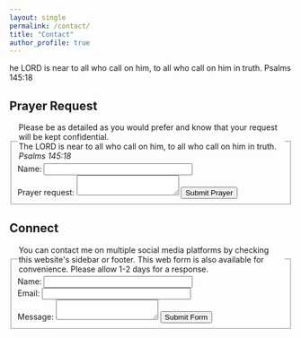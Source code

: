```yaml
---
layout: single
permalink: /contact/
title: "Contact"
author_profile: true
---
```

he LORD is near to all who call on him,
to all who call on him in truth. Psalms 145:18

## Prayer Request
<form name="gformprayer" id="gformprayer" enctype="text/plain" action="https://docs.google.com/forms/d/e/1FAIpQLScRAlEzSE7QrZiW1eMs6s7ITa3Fcp_GG2BNmyqy26s27/formResponse?" target="hidden_iframeprayer" onsubmit="submitted=true;">
  <fieldset>
    <legend>Please be as detailed as you would prefer and know that your request will be kept confidential.<br>The LORD is near to all who call on him, to all who call on him in truth. <i>Psalms 145:18</i></legend>
    Name: <input type="text" size="30" name="entry.1290604962"><br>
    Prayer request: <textarea name="entry.370420084"></textarea>
	<input type="submit" name='submit' value="Submit Prayer">
  </fieldset>
</form>

<iframe name="hidden_iframeprayer" id="hidden_iframeprayer" style="display:none;" onload="if(submitted) {}"></iframe>

<script src="/assets/js/main.min.js"></script>
<script type="text/javascript">var submitted=false;</script>
<script type="text/javascript">
  $('#gformprayer').on('submit', function(e) {
  $('#gformprayer *').fadeOut(2000);
  $('#gformprayer').prepend('Thank you for your willingness to ask for prayer.');
  });
</script>

## Connect
<form name="gformcontact" id="gformcontact" enctype="text/plain" action="https://docs.google.com/forms/d/e/1FAIpQLSeQZHbJYkdtSrCMRMuc1LDtKgmrR6Jfol1KUzdZRjIIbIzQMQ/formResponse?" target="hidden_iframecontact" onsubmit="submitted=true;">
  <fieldset>
    <legend>You can contact me on multiple social media platforms by checking this website's sidebar or footer. This web form is also available for convenience. Please allow 1-2 days for a response.</legend>
    Name: <input type="text" size="30" name="entry.1166045863"><br>
    Email: <input type="text" size="30" name="entry.720425147"><br>
    Message: <textarea name="entry.220754968"></textarea>
	<input type="submit" name='submit' value="Submit Form">
  </fieldset>
</form>

<iframe name="hidden_iframecontact" id="hidden_iframecontact" style="display:none;" onload="if(submitted) {}"></iframe>

<script src="/assets/js/main.min.js"></script>
<script type="text/javascript">var submitted=false;</script>
<script type="text/javascript">
$('#gformcontact').on('submit', function(e) {
  $('#gformcontact *').fadeOut(2000);
  $('#gformcontact').prepend('Thank you for reaching out, your information has been submitted... :D');
  });
</script>